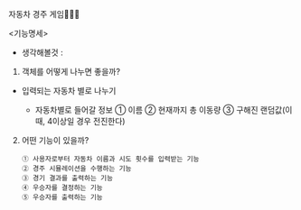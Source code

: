 자동차 경주 게임🚗🚙🚕

<기능명세>
- 생각해볼것 :
1.  객체를 어떻게 나누면 좋을까?
-  입력되는 자동차 별로 나누기


    - 자동차별로 들어갈 정보
         ① 이름
         ② 현재까지 총 이동량
         ③ 구해진 랜덤값(이때, 4이상일 경우 전진한다)

2. 어떤 기능이 있을까?


    ```
    ① 사용자로부터 자동차 이름과 시도 횟수를 입력받는 기능
    ② 경주 시뮬레이션을 수행하는 기능  
    ③ 경기 결과를 출력하는 기능
    ④ 우승자를 결정하는 기능
    ⑤ 우승자를 출력하는 기능
    


